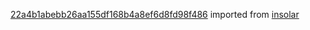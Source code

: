 [22a4b1abebb26aa155df168b4a8ef6d8fd98f486](https://github.com/insolar/insolar/commit/22a4b1abebb26aa155df168b4a8ef6d8fd98f486) imported from [insolar](https://github.com/insolar/insolar)
